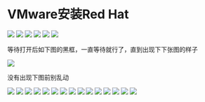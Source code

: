 # VMware安装Red Hat

![](../../image/redhat/1.png)
![](../../image/redhat/2.png)
![](../../image/redhat/3.png)
![](../../image/redhat/4.png)
![](../../image/redhat/5.png)
![](../../image/redhat/6.png)

等待打开后如下图的黑框，一直等待就行了，直到出现下下张图的样子

![](../../image/redhat/7.png)

没有出现下图前别乱动

![](../../image/redhat/8.png)
![](../../image/redhat/9_.png)
![](../../image/redhat/9.png)
![](../../image/redhat/10.png)
![](../../image/redhat/11.png)
![](../../image/redhat/12.png)
![](../../image/redhat/13.png)
![](../../image/redhat/14.png)
![](../../image/redhat/15.png)
![](../../image/redhat/16.png)
![](../../image/redhat/17.png)
![](../../image/redhat/18.png)
![](../../image/redhat/19.png)
![](../../image/redhat/20.png)
![](../../image/redhat/21.png)
